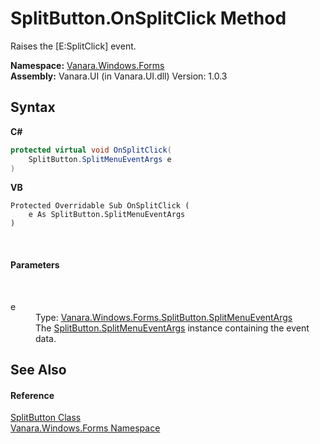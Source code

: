 # SplitButton.OnSplitClick Method 
 

Raises the [E:SplitClick] event.

**Namespace:**&nbsp;<a href="c580cf52-4028-70db-28d0-f9b1abc03861">Vanara.Windows.Forms</a><br />**Assembly:**&nbsp;Vanara.UI (in Vanara.UI.dll) Version: 1.0.3

## Syntax

**C#**<br />
``` C#
protected virtual void OnSplitClick(
	SplitButton.SplitMenuEventArgs e
)
```

**VB**<br />
``` VB
Protected Overridable Sub OnSplitClick ( 
	e As SplitButton.SplitMenuEventArgs
)
```

<br />

#### Parameters
&nbsp;<dl><dt>e</dt><dd>Type: <a href="cf8f3f9d-ceb9-3700-8f45-986d1bb6315e">Vanara.Windows.Forms.SplitButton.SplitMenuEventArgs</a><br />The <a href="cf8f3f9d-ceb9-3700-8f45-986d1bb6315e">SplitButton.SplitMenuEventArgs</a> instance containing the event data.</dd></dl>

## See Also


#### Reference
<a href="ae703027-569c-79d6-06a8-8d333a3f16ab">SplitButton Class</a><br /><a href="c580cf52-4028-70db-28d0-f9b1abc03861">Vanara.Windows.Forms Namespace</a><br />